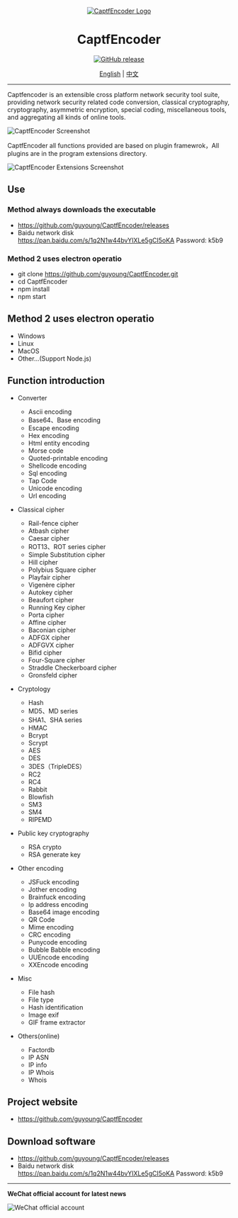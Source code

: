 <div align="center">

[![CaptfEncoder Logo](https://github.com/guyoung/CaptfEncoder/raw/master/images/captfencoder-log-1.png)](https://github.com/guyoung/CaptfEncoder)

<h1 align="center">CaptfEncoder</h1>

[![GitHub release](https://img.shields.io/github/release/guyoung/CaptfEncoder.svg)](https://github.com/guyoung/CaptfEncoder/releases/latest)


[English](https://github.com/guyoung/CaptfEncoder/blob/master/README.md) | [中文](https://github.com/guyoung/CaptfEncoder/blob/master/README-zh.md)


</div>

---

Captfencoder is an extensible cross platform network security tool suite, providing network security related code conversion, classical cryptography, cryptography, asymmetric encryption, special coding, miscellaneous tools, and aggregating all kinds of online tools.

![CaptfEncoder Screenshot](https://github.com/guyoung/CaptfEncoder/raw/master/images/captfencoder-screenshot-1.png)

CaptfEncoder all functions provided are based on plugin framewrok，All plugins are in the program extensions directory.

![CaptfEncoder Extensions Screenshot](https://github.com/guyoung/CaptfEncoder/raw/master/images/captfencoder-screenshot-2.png)

## Use

### Method always downloads the executable

 * <https://github.com/guyoung/CaptfEncoder/releases>
 * Baidu network disk https://pan.baidu.com/s/1q2N1w44bvYIXLe5gCI5oKA  Password: k5b9

### Method 2 uses electron operatio

 * git clone https://github.com/guyoung/CaptfEncoder.git
 * cd CaptfEncoder
 * npm install
 * npm start

## Method 2 uses electron operatio

 * Windows
 * Linux
 * MacOS
 * Other...(Support Node.js)

## Function introduction

 * Converter
   * Ascii encoding
   * Base64、Base encoding
   * Escape encoding
   * Hex encoding
   * Html entity encoding
   * Morse code
   * Quoted-printable encoding
   * Shellcode encoding
   * Sql encoding 
   * Tap Code
   * Unicode encoding 
   * Url encoding 

 * Classical cipher
   * Rail-fence cipher
   * Atbash cipher
   * Caesar cipher
   * ROT13、ROT series cipher
   * Simple Substitution cipher
   * Hill cipher
   * Polybius Square cipher
   * Playfair cipher
   * Vigenère cipher
   * Autokey cipher
   * Beaufort cipher
   * Running Key cipher
   * Porta cipher
   * Affine cipher
   * Baconian cipher
   * ADFGX  cipher
   * ADFGVX cipher
   * Bifid cipher
   * Four-Square cipher
   * Straddle Checkerboard cipher
   * Gronsfeld cipher

 * Cryptology
   * Hash
   * MD5、MD series
   * SHA1、SHA series
   * HMAC
   * Bcrypt
   * Scrypt
   * AES
   * DES
   * 3DES（TripleDES）
   * RC2
   * RC4
   * Rabbit
   * Blowfish 
   * SM3
   * SM4
   * RIPEMD

 * Public key cryptography
   * RSA crypto
   * RSA generate key

 * Other encoding
   * JSFuck encoding
   * Jother encoding
   * Brainfuck encoding
   * Ip address encoding
   * Base64 image encoding
   * QR Code
   * Mime encoding
   * CRC encoding 
   * Punycode encoding
   * Bubble Babble encoding 
   * UUEncode encoding 
   * XXEncode encoding 

 * Misc  
   * File hash
   * File type
   * Hash identification
   * Image exif
   * GIF frame extractor

 * Others(online)
   * Factordb
   * IP ASN
   * IP info
   * IP Whois
   * Whois


## Project website

 * <https://github.com/guyoung/CaptfEncoder>

## Download software

 * <https://github.com/guyoung/CaptfEncoder/releases>
 * Baidu network disk https://pan.baidu.com/s/1q2N1w44bvYIXLe5gCI5oKA  Password: k5b9

------------------------------------------------

**WeChat official account for latest news**

![WeChat official account](https://mmbiz.qlogo.cn/mmbiz_jpg/5IMiaY073fa7zxH6f5q5EticlwZPsYQtUnpYHspNiczmNyjtCXnR7LAmvpstK4EycfzIQkciboLh1qtWRcCibEPuDhA/0?wx_fmt=jpeg)

